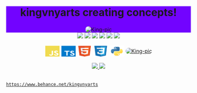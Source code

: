 <div style="background:rgb(114, 3, 255);" align="center">
  <h1>kingvnyarts creating concepts!</h1>
    <img align="center" alt="King-pic" height="500" style="border-radius:50px;" src="https://mir-s3-cdn-cf.behance.net/project_modules/disp/9ffd7b135140567.61e26e8dae88b.png?width=676&height=676">
</div>
<div align="center"> 
  <a href="https://www.youtube.com/channel/UCH3v7ieAodLfcis7FYWl1ww" target="_blank"><img src="https://img.shields.io/badge/YouTube-c400ff?style=for-the-badge&logo=youtube&logoColor=white" target="_blank"></a>
  <a href="https://instagram.com/kingvnyarts" target="_blank"><img src="https://img.shields.io/badge/-Instagram-c400ff?style=for-the-badge&logo=instagram&logoColor=white" target="_blank"></a>
 	<a href="https://www.twitch.tv/ghostvny" target="_blank"><img src="https://img.shields.io/badge/Twitch-c400ff?style=for-the-badge&logo=twitch&logoColor=white" target="_blank"></a>
 <a href="https://www.behance.net/kingvnyarts" target="_blank"><img src="https://img.shields.io/badge/Behance-c400ff?style=for-the-badge&logo=behance&logoColor=white" target="_blank"></a> 
  <a href = "mailto:kingvnyarts@gmail.com"><img src="https://img.shields.io/badge/-Gmail-c400ff?style=for-the-badge&logo=gmail&logoColor=white" target="_blank"></a>
  <a href="https://www.linkedin.com/in/kingvnyarts" target="_blank"><img src="https://img.shields.io/badge/-LinkedIn-c400ff?style=for-the-badge&logo=linkedin&logoColor=white" target="_blank"></a>  
</div>
<div style="display: inline_block" align="center"><br>
  <img align="center" alt="King-Js" height="30" width="40" src="https://raw.githubusercontent.com/devicons/devicon/master/icons/javascript/javascript-plain.svg">
  <img align="center" alt="king-Ts" height="30" width="40" src="https://raw.githubusercontent.com/devicons/devicon/master/icons/typescript/typescript-plain.svg">
  <img align="center" alt="King-HTML" height="30" width="40" src="https://raw.githubusercontent.com/devicons/devicon/master/icons/html5/html5-original.svg">
  <img align="center" alt="King-CSS" height="30" width="40" src="https://raw.githubusercontent.com/devicons/devicon/master/icons/css3/css3-original.svg">
  <img align="center" alt="King-Python" height="30" width="40" src="https://raw.githubusercontent.com/devicons/devicon/master/icons/python/python-original.svg">
  <a href="https://www.kingvnyarts.site" target="_blank"><img align="center" alt="King-pic" height="30" style="border-radius:50px;" src="https://mir-s3-cdn-cf.behance.net/project_modules/disp/e8cf2d128235509.6152417a96e69.png?width=76&height=76"></a> 
  
</div><br/>

<div align="center">
  <a href="https://github.com/kingvnyarts">
  <img height="120em" src="https://github-readme-stats.vercel.app/api?username=kingvnyarts&show_icons=true&theme=tokyonight&include_all_commits=true&count_private=true"/>
  <img height="120em" src="https://github-readme-stats.vercel.app/api/top-langs/?username=kingvnyarts&layout=compact&langs_count=7&theme=tokyonight"/>
</div>

<div style="display: inline_block"><br>
  
    https://www.behance.net/kingvnyarts
  
</div>

